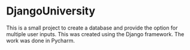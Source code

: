 # DjangoUniversity
This is a small project to create a database and provide the option for multiple user inputs. 
This was created using the Django framework. 
The work was done in Pycharm. 
